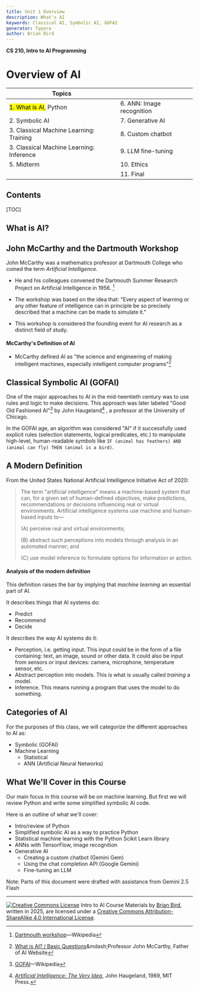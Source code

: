 ```yaml
---
title: Unit 1 Overview
description: What's AI
keywords: Classical AI, Symbolic AI, GOFAI
generator: Typora
author: Brian Bird
---
```


**CS 210, Intro to AI Programming**

<h1>Overview of AI</h1>



| Topics                                   |                           |
| ---------------------------------------- | ------------------------- |
| <mark>1. What is AI</mark>, Python       | 6. ANN: Image recognition |
| 2.  Symbolic AI                          | 7. Generative AI          |
| 3. Classical Machine Learning: Training  | 8. Custom chatbot         |
| 3. Classical Machine Learning: Inference | 9. LLM fine-tuning        |
| 5. Midterm                               | 10. Ethics                |
|                                          | 11. Final                 |



<h2>Contents</h2>

[TOC]

## What is AI?

## John McCarthy and the Dartmouth Workshop

John McCarthy was a mathematics professor at Dartmouth College who coined the term *Artificial Intelligence*.

- He and his colleagues convened the Dartmouth Summer Research Project on Artificial Intelligence in 1956. [^1]

- The workshop was based on the idea that: "Every aspect of learning or any other feature of  intelligence can in principle be so precisely described that a machine can be made to simulate it."
- This workshop is considered the founding event for AI research as a distinct field of study.

#### McCarthy's Definition of AI

- McCarthy defined AI as "the science and engineering of making intelligent machines, especially intelligent computer programs"[^2]

## Classical Symbolic AI (GOFAI)

One of the major approaches to AI in the mid-twentieth century was to use rules and logic to make decisions. This approach was later labeled "Good Old Fashioned AI"[^4] by John Haugeland[^5] , a professor at the University of Chicago.

In the GOFAI age, an algorithm was considered "AI" if it successfully used explicit rules (selection statements, logical predicates, etc.) to manipulate high-level, human-readable *symbols* like `IF (animal has feathers) AND (animal can fly) THEN (animal is a bird)`.

## A Modern Definition

From the United States National Artificial Intelligence Initiative Act of 2020:

> The term "artificial intelligence" means a machine-based system that can, for a given set of human-defined objectives, make predictions, recommendations or decisions influencing real or virtual environments. Artificial intelligence systems use machine and human-based inputs to—
>
> (A) perceive real and virtual environments;
>
> (B) abstract such perceptions into models through analysis in an automated manner; and
>
> (C) use model inference to formulate options for information or action.

#### Analysis of the modern definition

This definition raises the bar by implying that *machine learning* an essential part of AI.

It describes things that AI systems do:

- Predict
- Recommend
- Decide

It describes the way AI systems do it:

- Perception, i.e. getting input. This input could be in the form of a file containing: text, an image, sound or other data. It could also be input from sensors or input devices: camera, microphone, temperature sensor, etc.
- Abstract perception into models. This is what is usually called *training* a model.
- Inference. This means running a program that uses the model to do something.



## Categories of AI

For the purposes of this class, we will categorize the different approaches to AI as:

- Symbolic (GOFAI)
- Machine Learning
  - Statistical
  - ANN (Artificial Neural Networks)

## What We'll Cover in this Course

Our main focus in this course will be on machine learning. But first we will review Python and write some simplified symbolic AI code. 

Here is an outline of what we'll cover:

- Intro/review of Python
- Simplified symbolic AI as a way to practice Python
- Statistical machine learning with the Python Scikit Learn library
- ANNs with TensorFlow, image recognition
- Generative AI
  - Creating a custom chatbot (Gemini Gem)
  - Using the chat completion API (Google Gemini)
  - Fine-tuning an LLM



Note: Parts of this document were drafted with assistance from Gemini 2.5 Flash


---



[![Creative Commons License](https://i.creativecommons.org/l/by-sa/4.0/88x31.png)](http://creativecommons.org/licenses/by-sa/4.0/) Intro to AI Course Materials by [Brian Bird](https://profbird.dev), written in <time>2025</time>, are licensed under a [Creative Commons Attribution-ShareAlike 4.0 International License](http://creativecommons.org/licenses/by-sa/4.0/). 

[^1]: [Dartmouth workshop](https://en.wikipedia.org/wiki/Dartmouth_workshop)&mdash;Wikipedia
[^2]: [What is AI? / Basic Questions](http://jmc.stanford.edu/artificial-intelligence/what-is-ai/#:~:text=Q.,methods%20that%20are%20biologically%20observable.)&mdash;Professor John McCarthy, Father of AI Website
[^3]: [2021 U.S. Code Title 15 - Commerce and Trade Chapter 119 - National Artificial Intelligence Initiative Sec. 9401 - Definitions](https://law.justia.com/codes/us/2021/title-15/chapter-119/sec-9401/#:~:text=SUBSIDIARIES%20SHORT%20TITLE-,Pub.,Title)&mdash;Justia web site
[^4]: [GOFAI](https://en.wikipedia.org/wiki/GOFAI)&mdash;Wikipedia
[^5]: [*Artificial Intelligence: The Very Idea*](https://direct.mit.edu/books/book/4347/Artificial-IntelligenceThe-Very-Idea), John Haugeland, 1989, MIT Press.



